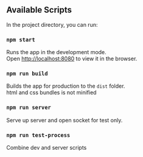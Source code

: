 ## Available Scripts

In the project directory, you can run:

### `npm start`

Runs the app in the development mode.<br>
Open [http://localhost:8080](http://localhost:8080) to view it in the browser.

### `npm run build`

Builds the app for production to the `dist` folder.<br>
html and css bundles is not minified

### `npm run server`

Serve up server and open socket for test only.

### `npm run test-process`

Combine dev and server scripts